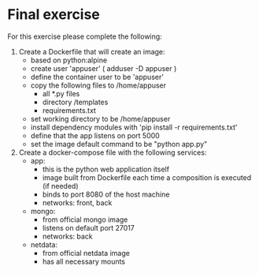 # Final exercise

For this exercise please complete the following:
1. Create a Dockerfile that will create an image:
    - based on python:alpine
    - create user 'appuser' ( adduser -D appuser )
    - define the container user to be 'appuser'
    - copy the following files to /home/appuser
        - all \*.py files
        - directory /templates
        - requirements.txt
    - set working directory to be /home/appuser
    - install dependency modules  with 'pip install -r requirements.txt'
    - define that the app listens on port 5000
    - set the image default command to be "python app.py"
2. Create a docker-compose file with the following services:
    - app:
        - this is the python web application itself
        - image built from Dockerfile each time a composition is executed (if needed)
        - binds to port 8080 of the host machine
        - networks: front, back
    - mongo:
        - from official mongo image
        - listens on default port 27017
        - networks: back
    - netdata:
        - from official netdata image
        - has all necessary mounts
